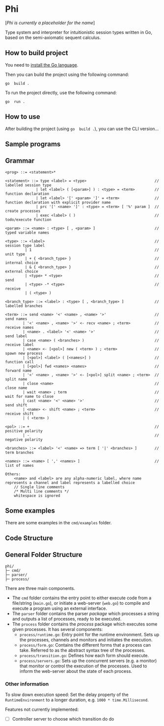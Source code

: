 # Phi

[*Phi is currently a placeholder for the name*]

Type system and interpreter for intuitionistic session types written in Go, based on the semi-axiomatic sequent calculus.

## How to build project

You need to [install the Go language](https://go.dev/doc/install).

Then you can build the project using the following command:

`
go  build .
`

To run the project directly, use the following command:

`
go  run .
`

## How to use

After building the project (using `go  build .`), you can use the CLI version...

<!-- show how the cli version works -->

## Sample programs

## Grammar

```text
<prog> ::= <statement>*

<statement> ::= type <label> = <type>                               // labelled session type       
              | let <label> ( [<param>] ) : <type> = <term>         // function declaration
              | let <label> '[' <param> ']' = <term>                // function declaration with explicit provider name
              | prc '[' <name> ']' : <type> = <term> [ '%' param ]  // create processes
              | exec <label> ( )                                    // todo/execute function

<param> ::= <name> : <type> [ , <param> ]                           // typed variable names

<type> ::= <label>                                                  // session type label
         | 1                                                        // unit type
         | + { <branch_type> }                                      // internal choice
         | & { <branch_type> }                                      // external choice
         | <type> * <type>                                          // send
         | <type> -* <type>                                         // receive
         | ( <type> )

<branch_type> ::= <label> : <type> [ , <branch_type> ]              // labelled branches

<term> ::= send <name> '<' <name> , <name> '>'                      // send names
        | '<' <name> , <name> '>' <- recv <name> ; <term>           // receive names
        | <name> . <label> '<' <name> '>'                           // send label
        | case <name> ( <branches> )                                // receive label
        | <name> <- [<pol>] new ( <term> ) ; <term>                 // spawn new process
        | [<pol>] <label> ( [<names>] )                             // function call
        | [<pol>] fwd <names> <names>                               // forward name
        | '<' <name> , <name> '>' <- [<pol>] split <name> ; <term>  // split name
        | close <name>                                              // close name
        | wait <name> ; term                                        // wait for name to close
        | cast <name> '<' <name> '>'                                // send shift
        | <name> <- shift <name> ; <term>                           // receive shift
        | ( <term> )

<pol> ::= +                                                         // positive polarity
        | -                                                         // negative polarity

<branches> ::= <label> '<' <name> => term [ '|' <branches> ]        // term branches

<names> ::= <name> [ ',' <names> ]                                  // list of names

Others:
    <name> and <label> are any alpha-numeric label, where name represents a channel and label represents a labelled choice
    // Single line comments
    /* Multi line comments */
    whitespace is ignored

```

## Some examples

There are some examples in the `cmd/examples` folder.

## Code Structure

## General Folder Structure

```text
phi/
├─ cmd/
├─ parser/
├─ process/
```

There are three main components.

- The `cmd` folder contains the entry point to either execute code from a file/string (`main.go`), or initiate a web-server (`web.go`) to compile and execute a program using an external interface.  
- The `parser` folder contains the parser *package* which processes a string and outputs a list of processes, ready to be executed.
- The `process` folder contains the *process* package which executes some given processes. It has several components:
  - `process/runtime.go`: Entry point for the runtime environment. Sets up the processes, channels and monitors and initiates the execution.
  - `process/form.go`: Contains the different forms that a process can take. Referred to as the abstract syntax tree of the processes.
  - `process/transition.go`: Defines how each form should execute.
  - `process/servers.go`: Sets up the concurrent servers (e.g. a monitor) that monitor or control the execution of the processes. Used to inform the web-server about the state of each process.

### Other information

To slow down execution speed:
Set the delay property of the `RuntimeEnvironment` to a longer duration, e.g. `1000 * time.Millisecond`.

Features not currently implemented:

- [ ] Controller server to choose which transition do do
